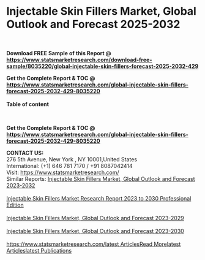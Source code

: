 <h1>Injectable Skin Fillers Market, Global Outlook and Forecast 2025-2032</h1><br/><p><strong>Download FREE Sample of this Report @ <a href="https://www.statsmarketresearch.com/download-free-sample/8035220/global-injectable-skin-fillers-forecast-2025-2032-429">https://www.statsmarketresearch.com/download-free-sample/8035220/global-injectable-skin-fillers-forecast-2025-2032-429</a></strong></p><div><b>Get the Complete Report & TOC @ <a href="https://www.statsmarketresearch.com/global-injectable-skin-fillers-forecast-2025-2032-429-8035220">https://www.statsmarketresearch.com/global-injectable-skin-fillers-forecast-2025-2032-429-8035220</a></b></div><br><b>Table of content</b><p><br><div><b>Get the Complete Report & TOC @ <a href="https://www.statsmarketresearch.com/global-injectable-skin-fillers-forecast-2025-2032-429-8035220">https://www.statsmarketresearch.com/global-injectable-skin-fillers-forecast-2025-2032-429-8035220</a></b></div></p> <b>CONTACT US:</b><br>276 5th Avenue, New York , NY 10001,United States<br>International: (+1) 646 781 7170 / +91 8087042414<br>Visit: <a href="https://www.statsmarketresearch.com/">https://www.statsmarketresearch.com/</a><br>Similar Reports: <a href="https://www.statsmarketresearch.com/global-injectable-skin-fillers-forecast-2025-2032-429-8035220">Injectable Skin Fillers Market, Global Outlook and Forecast 2023-2032</a><br/><br/><a href="https://www.statsmarketresearch.com/global-injectable-skin-fillers-forecast-2025-2032-429-8035220">Injectable Skin Fillers Market Research Report 2023 to 2030 Professional Edition</a><br/><br/><a href="https://www.statsmarketresearch.com/global-injectable-skin-fillers-forecast-2025-2032-429-8035220">Injectable Skin Fillers Market, Global Outlook and Forecast 2023-2029</a><br/><br/><a href="https://www.statsmarketresearch.com/global-injectable-skin-fillers-forecast-2025-2032-429-8035220">Injectable Skin Fillers Market, Global Outlook and Forecast 2023-2030</a><br/><br/><a href="https://gyeongbokgung.com">https://www.statsmarketresearch.com/</a><a href="https://hallyeomaritime.com">latest Articles</a><a href="https://jingwansa.com">Read More</a><a href=https://nguoiviet.jp/">latest Articles</a><a href="https://www.intelmarketresearch.com/">latest Publications</a>